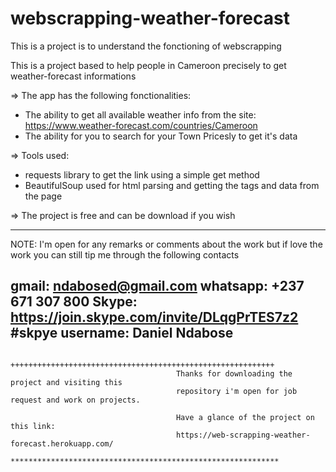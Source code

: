 # webscrapping-weather-forecast

This is a project is to understand the fonctioning of webscrapping

This is a project based to help people in Cameroon precisely to 
get weather-forecast informations 

=> The app has the following fonctionalities:
  - The ability to get all available weather info from the site: https://www.weather-forecast.com/countries/Cameroon
  - The ability for you to search for your Town Pricesly to get it's data
  
=> Tools used:
  - requests library to get the link using a simple get method
  - BeautifulSoup used for html parsing and getting the tags and data from the page
  
  
=> The project is free and can be download if you wish

------------------------------------------------------------------
NOTE: I'm open for any remarks or comments about the work but if
love the work you can still tip me through the following contacts

gmail: ndabosed@gmail.com
whatsapp: +237 671 307 800
Skype: https://join.skype.com/invite/DLqgPrTES7z2 #skpye username: Daniel Ndabose
------------------------------------------------------------------



                                                              
                                       +++++++++++++++++++++++++++++++++++++++++++++++++++++++++++
                                         Thanks for downloading the project and visiting this 
                                         repository i'm open for job request and work on projects.
                                                                
                                         Have a glance of the project on this link:
                                         https://web-scrapping-weather-forecast.herokuapp.com/
                                       ************************************************************
              
                                                            
